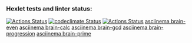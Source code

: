 ### Hexlet tests and linter status:
[![Actions Status](https://github.com/mkolotovich/frontend-project-lvl1/workflows/hexlet-check/badge.svg)](https://github.com/mkolotovich/frontend-project-lvl1/actions)
[![codeclimate Status](https://api.codeclimate.com/v1/badges/11000177eef0aeeed376/maintainability)](https://codeclimate.com/github/mkolotovich/frontend-project-lvl1/maintainability)
[![Actions Status](https://github.com/mkolotovich/frontend-project-lvl1/workflows/ESLint-check/badge.svg)](https://github.com/mkolotovich/frontend-project-lvl1/actions)
[asciinema brain-even](https://asciinema.org/a/4WwXwCLifRqXPmlGlKF3qlpOo)
[asciinema brain-calc](https://asciinema.org/a/rBUfAOgWzTegNUlEmauVIbtIs)
[asciinema brain-gcd](https://asciinema.org/a/1NZbgVdA2AkIl0R83hE2IFu6N)
[asciinema brain-progression](https://asciinema.org/a/eDQG2UKljMthApHYsQHRBWW1a)
[asciinema brain-prime](https://asciinema.org/a/EpElc2iQlwXfBdSt4mGnFrH3A)